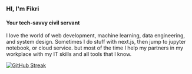 ### HI, I'm Fikri
#### Your tech-savvy civil servant

I love the world of web development, machine learning, data engineering, and system design.
Sometimes I do stuff with next.js, then jump to jupyter notebook, or cloud service. 
but most of the time I help my partners in my workplace with my IT skills and all tools that I know.


[![GitHub Streak](https://github-readme-streak-stats.herokuapp.com?user=fikrianggara&theme=vue-dark&hide_border=true&border_radius=14&fire=83EB72)](https://git.io/streak-stats)
